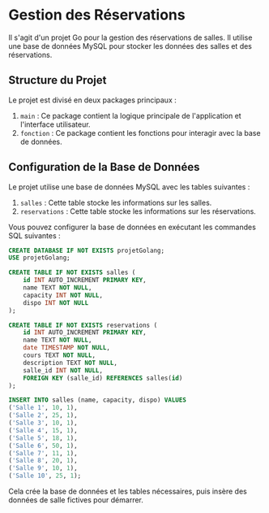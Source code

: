 # Gestion des Réservations

Il s'agit d'un projet Go pour la gestion des réservations de salles. Il utilise une base de données MySQL pour stocker les données des salles et des réservations.

## Structure du Projet

Le projet est divisé en deux packages principaux :

1. `main` : Ce package contient la logique principale de l'application et l'interface utilisateur.
2. `fonction` : Ce package contient les fonctions pour interagir avec la base de données.

## Configuration de la Base de Données

Le projet utilise une base de données MySQL avec les tables suivantes :

1. `salles` : Cette table stocke les informations sur les salles.
2. `reservations` : Cette table stocke les informations sur les réservations.

Vous pouvez configurer la base de données en exécutant les commandes SQL suivantes :

```sql
CREATE DATABASE IF NOT EXISTS projetGolang;
USE projetGolang;

CREATE TABLE IF NOT EXISTS salles (
    id INT AUTO_INCREMENT PRIMARY KEY,
    name TEXT NOT NULL,
    capacity INT NOT NULL,
    dispo INT NOT NULL
);

CREATE TABLE IF NOT EXISTS reservations (
    id INT AUTO_INCREMENT PRIMARY KEY,
    name TEXT NOT NULL,
    date TIMESTAMP NOT NULL,
    cours TEXT NOT NULL,
    description TEXT NOT NULL,
    salle_id INT NOT NULL,
    FOREIGN KEY (salle_id) REFERENCES salles(id)
);

INSERT INTO salles (name, capacity, dispo) VALUES 
('Salle 1', 10, 1),
('Salle 2', 25, 1),
('Salle 3', 10, 1),
('Salle 4', 15, 1),
('Salle 5', 18, 1),
('Salle 6', 50, 1),
('Salle 7', 11, 1),
('Salle 8', 20, 1),
('Salle 9', 10, 1),
('Salle 10', 25, 1);
```

Cela crée la base de données et les tables nécessaires, puis insère des données de salle fictives pour démarrer.
